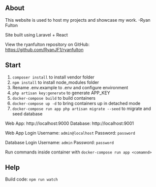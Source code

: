 ## About

This website is used to host my projects and showcase my work. -Ryan Fulton

Site built using Laravel + React

View the ryanfulton repository on GitHub: https://github.com/RyanJF1/ryanfulton
## Start

1. `composer install` to install vendor folder
2. `npm install` to install node_modules folder
3.  Rename .env.example to .env and configure environment
3. `php artisan key:generate` to generate APP_KEY
3. `docker-compose build` to build containers
4. `docker-compose up -d` to bring containers up in detached mode
5. `docker-compose run app php artisan migrate --seed` to migrate and seed database

Web App: http://localhost:9000
Database: http://localhost:9001

Web App Login
Username: `admin@localhost`
Password: `password`

Database Login
Username: `admin`
Password: `password`

Run commands inside container with `docker-compose run app <comamnd>`
## Help

Build code: `npm run watch`
